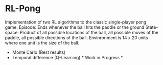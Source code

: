 # RL-Pong
Implementation of two RL algorithms to the classic single-player pong game.
Episode: Ends whenever the ball hits the paddle or the ground
State-space: Product of all possible locations of the ball, all possible moves of the paddle, all possible directions of the ball.
Envinronment is 14 x 20 units where one unit is the size of the ball.

* Monte Carlo (Best results)
* Temporal difference (Q-Learning)
\* Work in Progress \*
